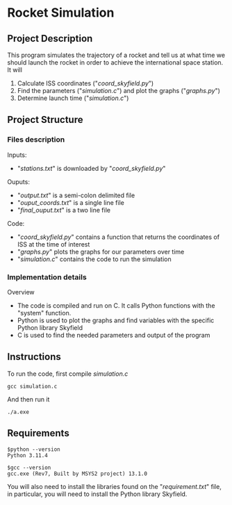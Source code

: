 # Rocket Simulation

## Project Description

This program simulates the trajectory of a rocket and tell us at what time we should launch the rocket in order to achieve the international space station.
It will
1. Calculate ISS coordinates ("*coord_skyfield.py*")
2. Find the parameters ("*simulation.c*") and plot the graphs ("*graphs.py*")
3. Determine launch time ("*simulation.c*")


## Project Structure

### Files description
Inputs:
- "*stations.txt*" is downloaded by "*coord_skyfield.py*"

Ouputs:
- "*output.txt*" is a semi-colon delimited file
- "*ouput_coords.txt*" is a single line file
- "*final_ouput.txt*" is a two line file

Code:
- "*coord_skyfield.py*" contains a function that returns the coordinates of ISS at the time of interest
- "*graphs.py*" plots the graphs for our parameters over time
- "*simulation.c*" contains the code to run the simulation


### Implementation details

Overview
- The code is compiled and run on C. It calls Python functions with the "system" function.
- Python is used to plot the graphs and find variables with the specific Python library Skyfield
- C is used to find the needed parameters and output of the program


## Instructions
To run the code, first compile *simulation.c*
```{bash}
gcc simulation.c
```
And then run it

```{bash}
./a.exe
```



## Requirements
```{bash}
$python --version
Python 3.11.4

$gcc --version
gcc.exe (Rev7, Built by MSYS2 project) 13.1.0
```

You will also need to install the libraries found on the "*requirement.txt*" file, in particular, you will need to install the Python library Skyfield.



